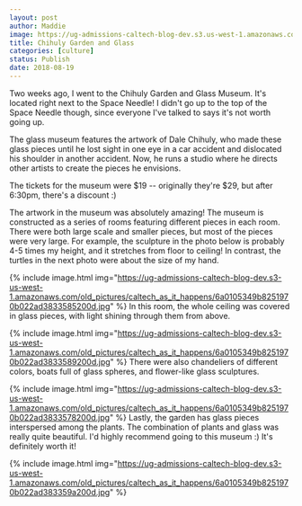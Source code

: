 ```yaml
---
layout: post
author: Maddie
image: https://ug-admissions-caltech-blog-dev.s3.us-west-1.amazonaws.com/old_pictures/6a01b8d28f2857970c022ad35d235b200c-pi.jpg
title: Chihuly Garden and Glass
categories: [culture]
status: Publish
date: 2018-08-19
---
```


Two weeks ago, I went to the Chihuly Garden and Glass Museum. It's located right next to the Space Needle! I didn't go up to the top of the Space Needle though, since everyone I've talked to says it's not worth going up.

The glass museum features the artwork of Dale Chihuly, who made these glass pieces until he lost sight in one eye in a car accident and dislocated his shoulder in another accident. Now, he runs a studio where he directs other artists to create the pieces he envisions.

The tickets for the museum were $19 -- originally they're $29, but after 6:30pm, there's a discount :)

The artwork in the museum was absolutely amazing! The museum is constructed as a series of rooms featuring different pieces in each room. There were both large scale and smaller pieces, but most of the pieces were very large. For example, the sculpture in the photo below is probably 4-5 times my height, and it stretches from floor to ceiling! In contrast, the turtles in the next photo were about the size of my hand.


{% include image.html img="https://ug-admissions-caltech-blog-dev.s3-us-west-1.amazonaws.com/old_pictures/caltech_as_it_happens/6a0105349b8251970b022ad3833585200d.jpg" %}
In this room, the whole ceiling was covered in glass pieces, with light shining through them from above.


{% include image.html img="https://ug-admissions-caltech-blog-dev.s3-us-west-1.amazonaws.com/old_pictures/caltech_as_it_happens/6a0105349b8251970b022ad3833589200d.jpg" %}
There were also chandeliers of different colors, boats full of glass spheres, and flower-like glass sculptures.


{% include image.html img="https://ug-admissions-caltech-blog-dev.s3-us-west-1.amazonaws.com/old_pictures/caltech_as_it_happens/6a0105349b8251970b022ad3833578200d.jpg" %}
Lastly, the garden has glass pieces interspersed among the plants. The combination of plants and glass was really quite beautiful. I'd highly recommend going to this museum :) It's definitely worth it!


{% include image.html img="https://ug-admissions-caltech-blog-dev.s3-us-west-1.amazonaws.com/old_pictures/caltech_as_it_happens/6a0105349b8251970b022ad383359a200d.jpg" %}
